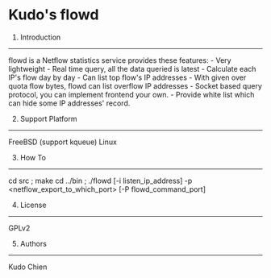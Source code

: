 Kudo's flowd
====================

1. Introduction
---------------------
flowd is a Netflow statistics service provides these features:
    - Very lightweight
    - Real time query, all the data queried is latest
    - Calculate each IP's flow day by day
    - Can list top flow's IP addresses
    - With given over quota flow bytes, flowd can list overflow IP addresses
    - Socket based query protocol, you can implement frontend your own.
    - Provide white list which can hide some IP addresses' record.

2. Support Platform
---------------------
FreeBSD (support kqueue)
Linux

3. How To
---------------------
cd src ; make
cd ../bin ; ./flowd [-i listen_ip_address] -p <netflow_export_to_which_port> [-P flowd_command_port]

4. License
---------------------
GPLv2

5. Authors
---------------------
Kudo Chien <ckchien At gmail.com>

